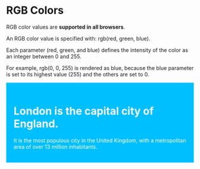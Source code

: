 # RGB Colors

RGB color values are **supported in all browsers**.

An RGB color value is specified with: rgb(red, green, blue).

Each parameter (red, green, and blue) defines the intensity of the color as an integer between 0 and 255.

For example, rgb(0, 0, 255) is rendered as blue, because the blue parameter is set to its highest value (255) and the others are set to 0.

<!DOCTYPE html>
<html>
<style>
div {
    background-color: rgb(0, 191, 255);
    color: rgb(255, 255, 255);
    padding: 20px;
}
</style>
<body>

<div>

<h1>London is the capital city of England.</h1>
<p>It is the most populous city in the United Kingdom,
with a metropolitan area of over 13 million inhabitants.</p>

</div> 
</body>
</html>

